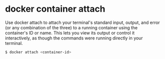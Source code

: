 # docker container attach
Use docker attach to attach your terminal's standard input, output, and error (or any combination of the three) to a running container using the container's ID or name. This lets you view its output or control it interactively, as though the commands were running directly in your terminal.

```sh
$ docker attach <container-id>
```
